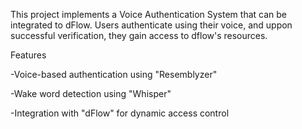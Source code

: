 This project implements a Voice Authentication System that can be integrated to dFlow. Users authenticate using their voice, and uppon successful verification, they gain access to dflow's resources.

Features

-Voice-based authentication using "Resemblyzer"

-Wake word detection using "Whisper"

-Integration with "dFlow" for dynamic access control